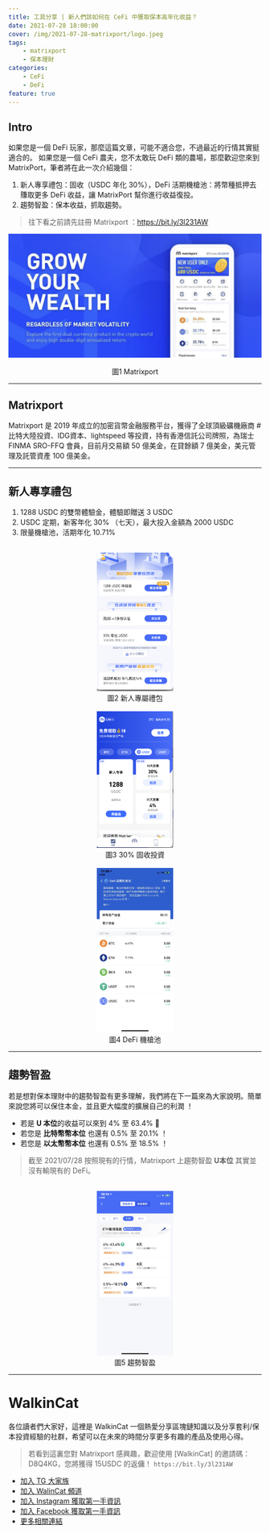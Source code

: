 ```yaml
---
title: 工具分享 | 新人們該如何在 CeFi 中獲取保本高年化收益？
date: 2021-07-28 18:00:00
cover: /img/2021-07-28-matrixport/logo.jpeg
tags:
    - matrixport
    - 保本理財
categories:
    - CeFi
    - DeFi
feature: true
---
```


## Intro

如果您是一個 DeFi 玩家，那麼這篇文章，可能不適合您，不過最近的行情其實挺適合的。
如果您是一個 CeFi 農夫，您不太敢玩 DeFi 類的農場，那麼歡迎您來到 MatrixPort，筆者將在此一次介紹幾個：
1. 新人專享禮包：固收（USDC 年化 30%），DeFi 活期機槍池：將幣種抵押去賺取更多 DeFi 收益，讓 MatrixPort 幫你進行收益復投。
2. 趨勢智盈：保本收益，抓取趨勢。

> 往下看之前請先註冊 Matrixport ：https://bit.ly/3l231AW

![](/img/2021-07-28-matrixport/cover.png)
<center>圖1 Matrixport</center>
 
---
## Matrixport 
Matrixport 是 2019 年成立的加密貨幣金融服務平台，獲得了全球頂級礦機廠商 #比特大陸投資、IDG資本、lightspeed 等投資，持有香港信託公司牌照，為瑞士 FINMA SRO-FFQ 會員，目前月交易額 50 億美金，在貸餘額 7 億美金，美元管理及託管資產 100 億美金。

---
## 新人專享禮包

1. 1288 USDC 的雙幣體驗金，體驗即贈送 3 USDC
2. USDC 定期，新客年化 30% （七天），最大投入金額為 2000 USDC
3. 限量機槍池，活期年化 10.71%

<br>
<center><img src="/img/2021-07-28-matrixport/new.png" width=30%></center>
<center>圖2 新人專屬禮包</center>


<br>
<center><img src="/img/2021-07-28-matrixport/30.png" width=30%></center>
<center>圖3 30% 固收投資</center>

<br>
<center><img src="/img/2021-07-28-matrixport/defi.jpeg" width=30%></center>
<center>圖4 DeFi 機槍池</center>

---
## 趨勢智盈
若是想對保本理財中的趨勢智盈有更多理解，我們將在下一篇來為大家說明。簡單來說您將可以保住本金，並且更大幅度的擴展自己的利潤 ！
- 若是 **U 本位**的收益可以來到 4% 至 63.4% 👀
- 若您是 **比特幣幣本位** 也還有 0.5% 至 20.1% ！
- 若您是 **以太幣幣本位** 也還有 0.5% 至 18.5% ！

> 截至 2021/07/28 按照現有的行情，Matrixport 上趨勢智盈 **U本位** 其實並沒有輸現有的 DeFi。

<br>
<center><img src="/img/2021-07-28-matrixport/eth.jpg" width=30%></center>
<center>圖5 趨勢智盈</center>

---
# WalkinCat
各位讀者們大家好，這裡是 WalkinCat 一個熱愛分享區塊鏈知識以及分享套利/保本投資經驗的社群，希望可以在未來的時間分享更多有趣的產品及使用心得。

> 若看到這裏您對 Matrixport 感興趣，歡迎使用 [WalkinCat] 的邀請碼：D8Q4KG，您將獲得 15USDC 的返傭！
`https://bit.ly/3l231AW`

- [加入 TG 大家族](https://t.me/walkincat)
- [加入 WalinCat 頻道](https://t.me/walkincat2020)
- [加入 Instagram 獲取第一手資訊](https://bit.ly/2TgZ6ou)
- [加入 Facebook 獲取第一手資訊](https://bit.ly/3xMmPMd)
- [更多相關連結](https://linktr.ee/walkincat)